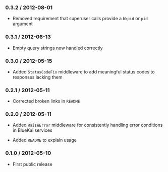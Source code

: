### 0.3.2 / 2012-08-01

* Removed requirement that superuser calls provide a `bkpid` or `pid` argument

### 0.3.1 / 2012-06-13

* Empty query strings now handled correctly

### 0.3.0 / 2012-05-15

* Added `StatusCodeFix` middleware to add meaningful status codes to responses lacking them

### 0.2.1 / 2012-05-11

* Corrected broken links in `README`

### 0.2.0 / 2012-05-11

* Added `RaiseError` middleware for consistently handling error conditions in BlueKai services

* Added `README` to explain usage

### 0.1.0 / 2012-05-10

* First public release
